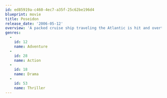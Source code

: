 ```yaml
---
id: ed85919a-c460-4ec7-a35f-25c62be196d4
blueprint: movie
title: Poseidon
release_date: '2006-05-12'
overview: 'A packed cruise ship traveling the Atlantic is hit and overturned by a massive wave, compelling the passengers to begin a dramatic fight for their lives.'
genres:
  -
    id: 12
    name: Adventure
  -
    id: 28
    name: Action
  -
    id: 18
    name: Drama
  -
    id: 53
    name: Thriller
---
```

